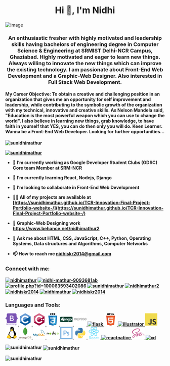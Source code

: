 <h1 align="center">Hi 👋, I'm Nidhi</h1>
<img src="Web dev.jpeg" align="center" alt="image">
<h3 align="center">An enthusiastic fresher with highly motivated and leadership skills having bachelors of engineering degree in Computer Science & Engineering at SRMIST Delhi-NCR Campus, Ghaziabad.
Highly motivated and eager to learn new things. Always willing to innovate the new things which can improve the existing technology.
I am passionate about Front-End Web Development and a Graphic-Web Designer. Also interested in Full Stack Web Development.</h3>

<h4><b>My Career Objective:<b>
To obtain a creative and challenging position in an organization that gives me an opportunity for self improvement and leadership, while contributing to the symbolic growth of the organization with my technical, innovative and creative skills.
As Nelson Mandela said, "Education is the most powerful weapon which you can use to change the world". I also believe in learning new things, grab knowledge, to have faith in yourself that YES, you can do then only you will do.
Keen Learner. Wanna be a Front-End Web Developer. Looking for further opportunities...</h4>

<p align="left"> <img src="https://komarev.com/ghpvc/?username=sunidhimathur&label=Profile%20views&color=0e75b6&style=flat" alt="sunidhimathur" /> </p>

<p align="left"> <a href="https://github.com/ryo-ma/github-profile-trophy"><img src="https://github-profile-trophy.vercel.app/?username=sunidhimathur" alt="sunidhimathur" /></a> </p>

- 🔭 I’m currently working as **Google Developer Student Clubs (GDSC) Core team Member at SRM-NCR**
  
- 🌱 I’m currently learning **React, Nodejs, Django**

- 👯 I’m looking to collaborate in **Front-End Web Development**
  
- 👨‍💻 All of my projects are available at [https://sunidhimathur.github.io/TCR-Innovation-Final-Project-Portfolio-website-/](https://sunidhimathur.github.io/TCR-Innovation-Final-Project-Portfolio-website-/)
  
- 🌱 Graphic-Web Designing work https://www.behance.net/nidhimathur2
  
- 💬 Ask me about **HTML, CSS, JavaScript, C++, Python, Operating Systems, Data structures and Algorithms, Computer Networks**

- 📫 How to reach me **nidhiskr2014@gmail.com**
  

<h3 align="left">Connect with me:</h3>
<p align="left">
<a href="https://codepen.io/nidhimathur" target="blank"><img align="center" src="https://raw.githubusercontent.com/rahuldkjain/github-profile-readme-generator/master/src/images/icons/Social/codepen.svg" alt="nidhimathur" height="30" width="40" /></a>
<a href="https://linkedin.com/in/nidhi-mathur-9093681ab" target="blank"><img align="center" src="https://raw.githubusercontent.com/rahuldkjain/github-profile-readme-generator/master/src/images/icons/Social/linked-in-alt.svg" alt="nidhi-mathur-9093681ab" height="30" width="40" /></a>
<a href="https://fb.com/profile.php?id=100063593402086" target="blank"><img align="center" src="https://raw.githubusercontent.com/rahuldkjain/github-profile-readme-generator/master/src/images/icons/Social/facebook.svg" alt="profile.php?id=100063593402086" height="30" width="40" /></a>
<a href="https://instagram.com/sunidhimathur_99" target="blank"><img align="center" src="https://raw.githubusercontent.com/rahuldkjain/github-profile-readme-generator/master/src/images/icons/Social/instagram.svg" alt="sunidhimathur" height="30" width="40" /></a>
<a href="https://www.behance.net/nidhimathur2" target="blank"><img align="center" src="https://raw.githubusercontent.com/rahuldkjain/github-profile-readme-generator/master/src/images/icons/Social/behance.svg" alt="nidhimathur2" height="30" width="40" /></a>
<a href="https://www.hackerrank.com/nidhiskr2014" target="blank"><img align="center" src="https://raw.githubusercontent.com/rahuldkjain/github-profile-readme-generator/master/src/images/icons/Social/hackerrank.svg" alt="nidhiskr2014" height="30" width="40" /></a>
<a href="https://www.leetcode.com/nidhimathur" target="blank"><img align="center" src="https://raw.githubusercontent.com/rahuldkjain/github-profile-readme-generator/master/src/images/icons/Social/leet-code.svg" alt="nidhimathur" height="30" width="40" /></a>
<a href="https://auth.geeksforgeeks.org/user/nidhiskr2014" target="blank"><img align="center" src="https://raw.githubusercontent.com/rahuldkjain/github-profile-readme-generator/master/src/images/icons/Social/geeks-for-geeks.svg" alt="nidhiskr2014" height="30" width="40" /></a>
</p>

<h3 align="left">Languages and Tools:</h3>
<p align="left"> <a href="https://getbootstrap.com" target="_blank"> <img src="https://raw.githubusercontent.com/devicons/devicon/master/icons/bootstrap/bootstrap-plain-wordmark.svg" alt="bootstrap" width="40" height="40"/> </a> <a href="https://www.cprogramming.com/" target="_blank"> <img src="https://raw.githubusercontent.com/devicons/devicon/master/icons/c/c-original.svg" alt="c" width="40" height="40"/> </a> <a href="https://www.w3schools.com/cpp/" target="_blank"> <img src="https://raw.githubusercontent.com/devicons/devicon/master/icons/cplusplus/cplusplus-original.svg" alt="cplusplus" width="40" height="40"/> </a> <a href="https://www.w3schools.com/css/" target="_blank"> <img src="https://raw.githubusercontent.com/devicons/devicon/master/icons/css3/css3-original-wordmark.svg" alt="css3" width="40" height="40"/> </a> <a href="https://www.djangoproject.com/" target="_blank"> <img src="https://raw.githubusercontent.com/devicons/devicon/master/icons/django/django-original.svg" alt="django" width="40" height="40"/> </a> <a href="https://expressjs.com" target="_blank"> <img src="https://raw.githubusercontent.com/devicons/devicon/master/icons/express/express-original-wordmark.svg" alt="express" width="40" height="40"/> </a> <a href="https://flask.palletsprojects.com/" target="_blank"> <img src="https://www.vectorlogo.zone/logos/pocoo_flask/pocoo_flask-icon.svg" alt="flask" width="40" height="40"/> </a> <a href="https://www.w3.org/html/" target="_blank"> <img src="https://raw.githubusercontent.com/devicons/devicon/master/icons/html5/html5-original-wordmark.svg" alt="html5" width="40" height="40"/> </a> <a href="https://www.adobe.com/in/products/illustrator.html" target="_blank"> <img src="https://www.vectorlogo.zone/logos/adobe_illustrator/adobe_illustrator-icon.svg" alt="illustrator" width="40" height="40"/> </a> <a href="https://developer.mozilla.org/en-US/docs/Web/JavaScript" target="_blank"> <img src="https://raw.githubusercontent.com/devicons/devicon/master/icons/javascript/javascript-original.svg" alt="javascript" width="40" height="40"/> </a> <a href="https://www.linux.org/" target="_blank"> <img src="https://raw.githubusercontent.com/devicons/devicon/master/icons/linux/linux-original.svg" alt="linux" width="40" height="40"/> </a> <a href="https://www.mongodb.com/" target="_blank"> <img src="https://raw.githubusercontent.com/devicons/devicon/master/icons/mongodb/mongodb-original-wordmark.svg" alt="mongodb" width="40" height="40"/> </a> <a href="https://www.mysql.com/" target="_blank"> <img src="https://raw.githubusercontent.com/devicons/devicon/master/icons/mysql/mysql-original-wordmark.svg" alt="mysql" width="40" height="40"/> </a> <a href="https://nodejs.org" target="_blank"> <img src="https://raw.githubusercontent.com/devicons/devicon/master/icons/nodejs/nodejs-original-wordmark.svg" alt="nodejs" width="40" height="40"/> </a> <a href="https://www.photoshop.com/en" target="_blank"> <img src="https://raw.githubusercontent.com/devicons/devicon/master/icons/photoshop/photoshop-line.svg" alt="photoshop" width="40" height="40"/> </a> <a href="https://www.python.org" target="_blank"> <img src="https://raw.githubusercontent.com/devicons/devicon/master/icons/python/python-original.svg" alt="python" width="40" height="40"/> </a> <a href="https://reactjs.org/" target="_blank"> <img src="https://raw.githubusercontent.com/devicons/devicon/master/icons/react/react-original-wordmark.svg" alt="react" width="40" height="40"/> </a> <a href="https://reactnative.dev/" target="_blank"> <img src="https://reactnative.dev/img/header_logo.svg" alt="reactnative" width="40" height="40"/> </a> <a href="https://sass-lang.com" target="_blank"> <img src="https://raw.githubusercontent.com/devicons/devicon/master/icons/sass/sass-original.svg" alt="sass" width="40" height="40"/> </a> <a href="https://www.adobe.com/products/xd.html" target="_blank"> <img src="https://cdn.worldvectorlogo.com/logos/adobe-xd.svg" alt="xd" width="40" height="40"/> </a> </p>

<p><img align="left" src="https://github-readme-stats.vercel.app/api/top-langs?username=sunidhimathur&show_icons=true&locale=en&layout=compact" alt="sunidhimathur" /></p>

<p>&nbsp;<img align="center" src="https://github-readme-stats.vercel.app/api?username=sunidhimathur&show_icons=true&locale=en" alt="sunidhimathur" /></p>

<p><img align="center" src="https://github-readme-streak-stats.herokuapp.com/?user=sunidhimathur&" alt="sunidhimathur" /></p>
